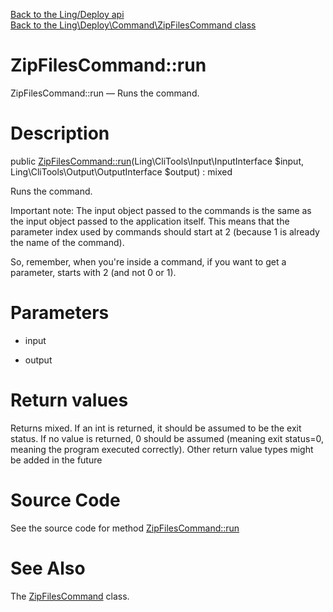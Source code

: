 [Back to the Ling/Deploy api](https://github.com/lingtalfi/Deploy/blob/master/doc/api/Ling/Deploy.md)<br>
[Back to the Ling\Deploy\Command\ZipFilesCommand class](https://github.com/lingtalfi/Deploy/blob/master/doc/api/Ling/Deploy/Command/ZipFilesCommand.md)


ZipFilesCommand::run
================



ZipFilesCommand::run — Runs the command.




Description
================


public [ZipFilesCommand::run](https://github.com/lingtalfi/Deploy/blob/master/doc/api/Ling/Deploy/Command/ZipFilesCommand/run.md)(Ling\CliTools\Input\InputInterface $input, Ling\CliTools\Output\OutputInterface $output) : mixed




Runs the command.

Important note:
The input object passed to the commands is the same as the input object passed to the application itself.
This means that the parameter index used by commands should start at 2 (because 1 is already the name of the command).

So, remember, when you're inside a command, if you want to get a parameter, starts with 2 (and not 0 or 1).




Parameters
================


- input

    

- output

    


Return values
================

Returns mixed.
If an int is returned, it should be assumed to be the exit status.
If no value is returned, 0 should be assumed (meaning exit status=0, meaning the program executed correctly).
Other return value types might be added in the future







Source Code
===========
See the source code for method [ZipFilesCommand::run](https://github.com/lingtalfi/Deploy/blob/master/Command/ZipFilesCommand.php#L45-L142)


See Also
================

The [ZipFilesCommand](https://github.com/lingtalfi/Deploy/blob/master/doc/api/Ling/Deploy/Command/ZipFilesCommand.md) class.



